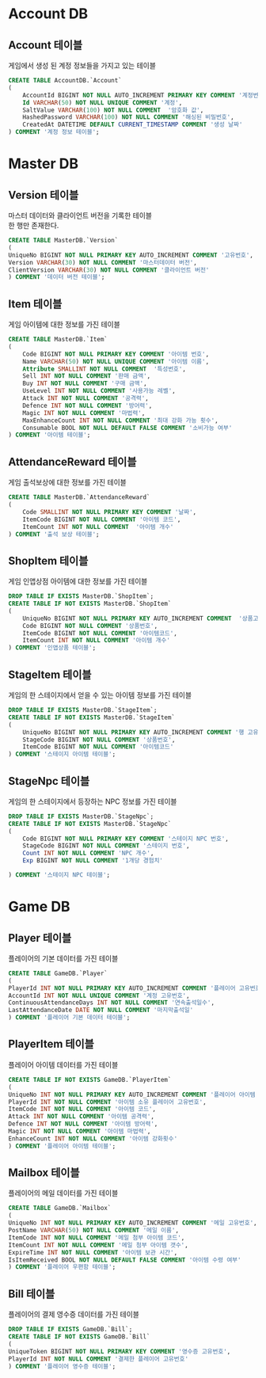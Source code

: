 # Account DB

## Account 테이블
게임에서 생성 된 계정 정보들을 가지고 있는 테이블

```sql
CREATE TABLE AccountDB.`Account`
(
    AccountId BIGINT NOT NULL AUTO_INCREMENT PRIMARY KEY COMMENT '계정번호',
    Id VARCHAR(50) NOT NULL UNIQUE COMMENT '계정',
    SaltValue VARCHAR(100) NOT NULL COMMENT  '암호화 값',
    HashedPassword VARCHAR(100) NOT NULL COMMENT '해싱된 비밀번호',
    CreatedAt DATETIME DEFAULT CURRENT_TIMESTAMP COMMENT '생성 날짜'
) COMMENT '계정 정보 테이블';
```   


# Master DB

## Version 테이블
마스터 데이터와 클라이언트 버전을 기록한 테이블   
한 행만 존재한다.
```sql
CREATE TABLE MasterDB.`Version`
(
UniqueNo BIGINT NOT NULL PRIMARY KEY AUTO_INCREMENT COMMENT '고유번호',
Version VARCHAR(30) NOT NULL COMMENT '마스터데이터 버전',
ClientVersion VARCHAR(30) NOT NULL COMMENT '클라이언트 버전'
) COMMENT '데이터 버전 테이블';
```

## Item 테이블
게임 아이템에 대한 정보를 가진 테이블
```sql
CREATE TABLE MasterDB.`Item`
(
    Code BIGINT NOT NULL PRIMARY KEY COMMENT '아이템 번호',
    Name VARCHAR(50) NOT NULL UNIQUE COMMENT '아이템 이름',
    Attribute SMALLINT NOT NULL COMMENT  '특성번호',
    Sell INT NOT NULL COMMENT '판매 금액',
    Buy INT NOT NULL COMMENT '구매 금액',
    UseLevel INT NOT NULL COMMENT '사용가능 레벨',
    Attack INT NOT NULL COMMENT '공격력',
    Defence INT NOT NULL COMMENT '방어력',
    Magic INT NOT NULL COMMENT '마법력',
    MaxEnhanceCount INT NOT NULL COMMENT '최대 강화 가능 횟수',
    Consumable BOOL NOT NULL DEFAULT FALSE COMMENT '소비가능 여부'
) COMMENT '아이템 테이블';
```

## AttendanceReward 테이블
게임 출석보상에 대한 정보를 가진 테이블
```sql
CREATE TABLE MasterDB.`AttendanceReward`
(
    Code SMALLINT NOT NULL PRIMARY KEY COMMENT '날짜',
    ItemCode BIGINT NOT NULL COMMENT '아이템 코드',
    ItemCount INT NOT NULL COMMENT  '아이템 개수'
) COMMENT '출석 보상 테이블';

```

## ShopItem 테이블
게임 인앱상점 아이템에 대한 정보를 가진 테이블
```sql
DROP TABLE IF EXISTS MasterDB.`ShopItem`;
CREATE TABLE IF NOT EXISTS MasterDB.`ShopItem`
(
    UniqueNo BIGINT NOT NULL PRIMARY KEY AUTO_INCREMENT COMMENT  '상품고유번호',
    Code BIGINT NOT NULL COMMENT '상품번호',
    ItemCode BIGINT NOT NULL COMMENT '아이템코드',
    ItemCount INT NOT NULL COMMENT '아이템 개수'
) COMMENT '인앱상품 테이블';
```

## StageItem 테이블
게임의 한 스테이지에서 얻을 수 있는 아이템 정보를 가진 테이블
```sql
DROP TABLE IF EXISTS MasterDB.`StageItem`;
CREATE TABLE IF NOT EXISTS MasterDB.`StageItem`
(
    UniqueNo BIGINT NOT NULL PRIMARY KEY AUTO_INCREMENT COMMENT '행 고유 번호',
    StageCode BIGINT NOT NULL COMMENT '상품번호',
    ItemCode BIGINT NOT NULL COMMENT '아이템코드'
) COMMENT '스테이지 아이템 테이블';
```

## StageNpc 테이블
게임의 한 스테이지에서 등장하는 NPC 정보를 가진 테이블
```sql
DROP TABLE IF EXISTS MasterDB.`StageNpc`;
CREATE TABLE IF NOT EXISTS MasterDB.`StageNpc`
(
    Code BIGINT NOT NULL PRIMARY KEY COMMENT '스테이지 NPC 번호',
    StageCode BIGINT NOT NULL COMMENT '스테이지 번호',
    Count INT NOT NULL COMMENT 'NPC 개수',
    Exp BIGINT NOT NULL COMMENT '1개당 경험치'

) COMMENT '스테이지 NPC 테이블';
```

# Game DB

## Player 테이블
플레이어의 기본 데이터를 가진 테이블
```sql
CREATE TABLE GameDB.`Player`
(
PlayerId INT NOT NULL PRIMARY KEY AUTO_INCREMENT COMMENT '플레이어 고유번호',
AccountId INT NOT NULL UNIQUE COMMENT '계정 고유번호',
ContinuousAttendanceDays INT NOT NULL COMMENT '연속출석일수',
LastAttendanceDate DATE NOT NULL COMMENT '마지막출석일'
) COMMENT '플레이어 기본 데이터 테이블';
```


## PlayerItem 테이블
플레이어 아이템 데이터를 가진 테이블
```sql
CREATE TABLE IF NOT EXISTS GameDB.`PlayerItem`
(
UniqueNo INT NOT NULL PRIMARY KEY AUTO_INCREMENT COMMENT '플레이어 아이템 고유번호',
PlayerId INT NOT NULL COMMENT '아이템 소유 플레이어 고유번호',
ItemCode INT NOT NULL COMMENT '아이템 코드',
Attack INT NOT NULL COMMENT '아이템 공격력',
Defence INT NOT NULL COMMENT '아이템 방어력',
Magic INT NOT NULL COMMENT '아이템 마법력',
EnhanceCount INT NOT NULL COMMENT '아이템 강화횟수'
) COMMENT '플레이어 아이템 테이블';
```

## Mailbox 테이블
플레이어의 메일 데이터를 가진 테이블
```sql
CREATE TABLE GameDB.`Mailbox`
(
UniqueNo INT NOT NULL PRIMARY KEY AUTO_INCREMENT COMMENT '메일 고유번호',
PostName VARCHAR(50) NOT NULL COMMENT '메일 이름',
ItemCode INT NOT NULL COMMENT '메일 첨부 아이템 코드',
ItemCount INT NOT NULL COMMENT '메일 첨부 아이템 갯수',
ExpireTime INT NOT NULL COMMENT '아이템 보관 시간',
IsItemReceived BOOL NOT NULL DEFAULT FALSE COMMENT '아이템 수령 여부'
) COMMENT '플레이어 우편함 테이블';
```

## Bill 테이블
플레이어의 결제 영수증 데이터를 가진 테이블
```sql
DROP TABLE IF EXISTS GameDB.`Bill`;
CREATE TABLE IF NOT EXISTS GameDB.`Bill`
(
UniqueToken BIGINT NOT NULL PRIMARY KEY COMMENT '영수증 고유번호',
PlayerId INT NOT NULL COMMENT '결제한 플레이어 고유번호'
) COMMENT '플레이어 영수증 테이블';
```

